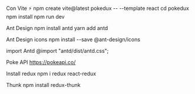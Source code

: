 Con Vite ⚡
npm create vite@latest pokedux -- --template react
cd pokedux
npm install
npm run dev

Ant Design
npm install antd
yarn add antd

Ant Design icons
npm install --save @ant-design/icons

import Antd
@import "antd/dist/antd.css";

Poke API
https://pokeapi.co/

Install redux
npm i redux react-redux

Thunk
npm install redux-thunk
